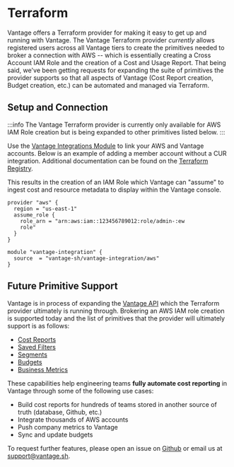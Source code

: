 # Terraform

Vantage offers a Terraform provider for making it easy to get up and running with Vantage. The Vantage Terraform provider _currently_ allows registered users across all Vantage tiers to create the primitives needed to broker a connection with AWS -- which is essentially creating a Cross Account IAM Role and the creation of a Cost and Usage Report. That being said, we've been getting requests for expanding the suite of primitives the provider supports so that all aspects of Vantage (Cost Report creation, Budget creation, etc.) can be automated and managed via Terraform.

## Setup and Connection

:::info
The Vantage Terraform provider is currently only available for AWS IAM Role creation but is being expanded to other primitives listed below.
:::

Use the [Vantage Integrations Module](https://registry.terraform.io/modules/vantage-sh/vantage-integration/aws/latest) to link your AWS and Vantage accounts. Below is an example of adding a member account without a CUR integration. Additional documentation can be found on the [Terraform Registry](https://registry.terraform.io/modules/vantage-sh/vantage-integration/aws/latest).

This results in the creation of an IAM Role which Vantage can "assume" to ingest cost and resource metadata to display within the Vantage console.

```hcl
provider "aws" {
  region = "us-east-1"
  assume_role {
    role_arn = "arn:aws:iam::123456789012:role/admin-:ew
    role"
  }
}

module "vantage-integration" {
  source  = "vantage-sh/vantage-integration/aws"
}
```

## Future Primitive Support

Vantage is in process of expanding the [Vantage API](https://vantage.readme.io/reference/general) which the Terraform provider ultimately is running through. Brokering an AWS IAM role creation is supported today and the list of primitives that the provider will ultimately support is as follows:

- [Cost Reports](/cost_reports)
- [Saved Filters](/cost_reports#saved-filters)
- [Segments](/segments)
- [Budgets](/budgets)
- [Business Metrics](/per_unit_costs#importing-business-metrics)

These capabilities help engineering teams **fully automate cost reporting** in Vantage through some of the following use cases:

- Build cost reports for hundreds of teams stored in another source of truth (database, Github, etc.)
- Integrate thousands of AWS accounts
- Push company metrics to Vantage
- Sync and update budgets

To request further features, please open an issue on [Github](https://github.com/vantage-sh/terraform-aws-vantage-integration) or email us at support@vantage.sh.
